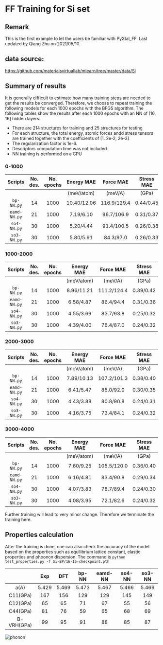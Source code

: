 # FF Training for Si set

## Remark
This is the first example to let the users be familiar with PyXtal\_FF.
Last updated by Qiang Zhu on 2021/05/10.

## data source:
https://github.com/materialsvirtuallab/mlearn/tree/master/data/Si

## Summary of results 

It is generally difficult to estimate how many training steps are needed to get the results be converged.
Therefore, we choose to repeat training the following models for each 1000 epochs with the BFGS algorithm.
The following tables show the results after each 1000 epochs with an NN of [16, 16] hidden layers.

- There are 214 structures for training and 25 structures for testing
- For each structure, the total energy, atomic forces andd stress tensors are trained together with the coefficients of [1. 2e-2, 2e-3]
- The regularization factor is 1e-6.
- Descriptors computation time was not included
- NN training is performed on a CPU

### 0-1000

|Scripts| No. des. |No. epochs|Energy MAE | Force MAE |Stress MAE|CPU time|  
|:-----:|:--------:|:--------:|:--------: |:---------:|:--------:|:------:|
|       |          |          |(meV/atom) | (meV/A)   | (GPa)    |  (hr)  |
|`bp-NN.py`  | 14  | 1000     |10.40/12.06|116.9/129.4| 0.44/0.45|  0.30  |
|`eamd-NN.py`| 21  | 1000     | 7.19/6.10 | 96.7/106.9| 0.31/0.37|  0.31  |
|`so4-NN.py` | 30  | 1000     | 5.20/4.44 | 91.4/100.5| 0.26/0.38|  0.34  |
|`so3-NN.py` | 30  | 1000     | 5.80/5.91 | 84.3/97.0 | 0.26/0.33|  0.38  |

### 1000-2000

|Scripts| No. des. |No. epochs|Energy MAE| Force MAE |Stress MAE|CPU time|  
|:-----:|:--------:|:--------:|:--------:|:---------:|:--------:|:------:|
|       |          |          |(meV/atom)| (meV/A)   | (GPa)    |  (hr)  |
|`bp-NN.py`  | 14  | 1000     |8.96/11.21|111.2/124.4| 0.39/0.42|  0.27  |
|`eamd-NN.py`| 21  | 1000     | 6.58/4.87| 86.4/94.4 | 0.31/0.36|  0.31  |
|`so4-NN.py` | 30  | 1000     | 4.55/3.69| 83.7/93.8 | 0.25/0.32|  0.33  |
|`so3-NN.py` | 30  | 1000     | 4.39/4.00| 76.4/87.0 | 0.24/0.32|  0.34  |

### 2000-3000

|Scripts| No. des. |No. epochs|Energy MAE| Force MAE |Stress MAE|CPU time|  
|:-----:|:--------:|:--------:|:--------:|:---------:|:--------:|:------:|
|       |          |          |(meV/atom)| (meV/A)   | (GPa)    |  (hr)  |
|`bp-NN.py`  | 14  | 1000     |7.89/10.13|107.2/101.3| 0.38/0.40|  0.26  |
|`eamd-NN.py`| 21  | 1000     | 6.41/5.47| 85.0/92.0 | 0.30/0.35|  0.29  |
|`so4-NN.py` | 30  | 1000     | 4.43/3.88| 80.8/90.8 | 0.24/0.31|  0.36  |
|`so3-NN.py` | 30  | 1000     | 4.16/3.75| 73.4/84.1 | 0.24/0.32|  0.36  |

### 3000-4000

|Scripts| No. des. |No. epochs|Energy MAE| Force MAE |Stress MAE|CPU time|  
|:-----:|:--------:|:--------:|:--------:|:---------:|:--------:|:------:|
|       |          |          |(meV/atom)| (meV/A)   | (GPa)    |  (hr)  |
|`bp-NN.py`  | 14  | 1000     | 7.60/9.25|105.5/120.0| 0.36/0.40|  0.26  |
|`eamd-NN.py`| 21  | 1000     | 6.16/4.81| 83.4/90.8 | 0.29/0.34|  0.33  |
|`so4-NN.py` | 30  | 1000     | 4.07/3.83| 78.7/89.4 | 0.24/0.30|  0.33  |
|`so3-NN.py` | 30  | 1000     | 4.08/3.95| 72.1/82.6 | 0.24/0.32|  0.33  |

Further training will lead to very minor change. Therefore we terminate the training here.

## Properties calculation
After the training is done, one can also check the accuracy of the model based on the properties such as equilibrium lattice constant, elastic properties and phoonon dispersion.
The command is
`python test_properties.py -f Si-BP/16-16-checkpoint.pth`


|          | Exp   | DFT   | bp-NN |eamd-NN| so4-NN | so3-NN|  
|:--------:|:-----:|:-----:|:-----:|:-----:|:------:|:-----:|
| a(A)     | 5.429 |5.469  | 5.473 | 5.467 | 5.466  | 5.469 |
|C11(GPa)  | 167   | 156   | 129   | 129   | 145    | 149   |
|C12(GPa)  |  65   | 65    |  71   | 67    |  55    |  56   |
|C44(GPa)  |  81   | 76    |  59   | 65    |  68    |  69   |
|B-VRH(GPa)|  99   | 95    |  91   | 88    |  85    |  87   |

![phonon](https://github.com/qzhu2017/PyXtal_FF/blob/dxdr-3D/docs/imgs/Si_phonon.png)
